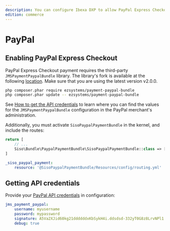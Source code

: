 ```yaml
---
description: You can configure Ibexa DXP to allow PayPal Express Checkout as one of the payment methods.
edition: commerce
---
```


# PayPal

## Enabling PayPal Express Checkout

PayPal Express Checkout payment requires the third-party `JMSPaymentPaypalBundle` library. 
The library's fork is available at the following [location](https://github.com/ezsystems/JMSPaymentPaypalBundle/releases/tag/v2.0.0).
Make sure that you are using the latest version v2.0.0.

``` bash
php composer.phar require ezsystems/payment-paypal-bundle
php composer.phar update -- ezsystems/payment-paypal-bundle
```

See [How to get the API credentials](#getting-api-credentials) to learn where you can find the values for the `JMSPaymentPaypalBundle` configuration in the PayPal merchant's administration.

Additionally, you must activate `SisoPaypalPaymentBundle` in the kernel, and include the routes:

``` php
return [
    // ...
    Siso\Bundle\PaypalPaymentBundle\SisoPaypalPaymentBundle::class => ['all' => true],
]
```

``` yaml
_siso_paypal_payment:
    resource: '@SisoPaypalPaymentBundle/Resources/config/routing.yml'
```

## Getting API credentials

Provide your [PayPal API credentials](https://developer.paypal.com/docs/nvp-soap-api/apiCredentials/#api-certificates) in configuration:

``` yaml
jms_payment_paypal:
    username: myusername
    password: mypassword
    signature: A5Va2XJid60kg21ddddddxKbSykH4i.ddsdsd-332yT0G8z8LrvNPl1
    debug: true
```
